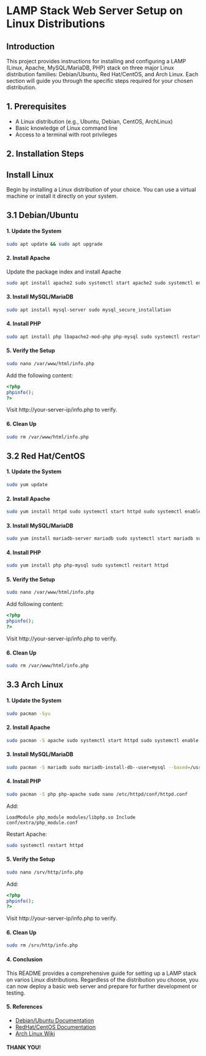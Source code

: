 # LAMP Stack Web Server Setup on Linux Distributions

## Introduction
This project provides instructions for installing and configuring a LAMP (Linux, Apache, MySQL/MariaDB, PHP) stack on three major Linux distribution families: Debian/Ubuntu, Red Hat/CentOS, and Arch Linux. Each section will guide you through the specific steps required for your chosen distribution. 

## 1. Prerequisites
   
- A Linux distribution (e.g., Ubuntu, Debian, CentOS, ArchLinux)
- Basic knowledge of Linux command line
- Access to a terminal with root privileges

## 2. Installation Steps
   
## Install Linux
Begin by installing a Linux distribution of your choice. You can use a virtual machine or install it directly on your system.

## 3.1 Debian/Ubuntu

#### 1. Update the System

```bash
sudo apt update && sudo apt upgrade
```
#### 2. Install Apache
Update the package index and install Apache

```bash
sudo apt install apache2 sudo systemctl start apache2 sudo systemctl enable apache2
```

#### 3. Install MySQL/MariaDB

```bash
sudo apt install mysql-server sudo mysql_secure_installation
```

#### 4. Install PHP

```bash
sudo apt install php lbapache2-mod-php php-mysql sudo systemctl restart apache2
```

#### 5. Verify the Setup

```bash
sudo nano /var/www/html/info.php
```

Add the following content:

```php
<?php
phpinfo();
?>
```
Visit http://your-server-ip/info.php to verify.

#### 6. Clean Up

```bash
sudo rm /var/www/html/info.php
```

## 3.2 Red Hat/CentOS

#### 1. Update the System

```bash
sudo yum update
```

#### 2. Install Apache

```bash
sudo yum install httpd sudo systemctl start httpd sudo systemctl enable httpd
```

#### 3. Install MySQL/MariaDB

```bash
sudo yum install mariadb-server mariadb sudo systemctl start mariadb sudo systemctl enable mariadb sudo mysql_secure_installation
```

#### 4. Install PHP

```bash
sudo yum install php php-mysql sudo systemctl restart httpd
```

#### 5. Verify the Setup

```bash 
sudo nano /var/www/html/info.php
```

Add following content:

```php
<?php
phpinfo();
?>
```
Visit http://your-server-ip/info.php to verify.

#### 6. Clean Up

```bash
sudo rm /var/www/html/info.php
```

## 3.3 Arch Linux

#### 1. Update the System

```bash
sudo pacman -Syu
```

#### 2. Install Apache

```bash
sudo pacman -S apache sudo systemctl start httpd sudo systemctl enable httpd
```

#### 3. Install MySQL/MariaDB

```bash
sudo pacman -S mariadb sudo mariadb-install-db--user=mysql --based=/usr --datadir=/var/lib/mysql sudo systemctl start mariadb sudo systemctl enable mariadb sudo mysql_secure_installation
```

#### 4. Install PHP

```bash
sudo pacman -S php php-apache sudo nano /etc/httpd/conf/httpd.conf
```

Add:

```
LoadModule php_module modules/libphp.so Include conf/extra/php_module.conf
```

Restart Apache:

```bash
sudo systemctl restart httpd
```

#### 5. Verify the Setup 

```bash
sudo nano /srv/http/info.php
```

Add:

```php
<?php
phpinfo();
?>
```

Visit http://your-server-ip/info.php to verify.

#### 6. Clean Up

```bash
sudo rm /srv/http/info.php
```

#### 4. Conclusion
This README provides a comprehensive guide for setting up a LAMP stack on varios Linux distributions. Regardless of the distribution you choose, you can now deploy a basic web server and prepare for further development or testing.

#### 5. References
- [Debian/Ubuntu Documentation](https://wiki.debian.org/LAMP)
- [RedHat/CentOS Documentation](https://access.redhat.com/documentation/en-us/red_hat_enterprise_linux/)
- [Arch Linux Wiki](https://wiki.archlinux.org/)

#### THANK YOU!
